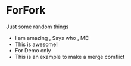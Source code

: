 # ForFork
Just some random things

- I am amazing , Says who , ME!
- This is awesome!
- For Demo only
- This is an example to make a merge comflict
